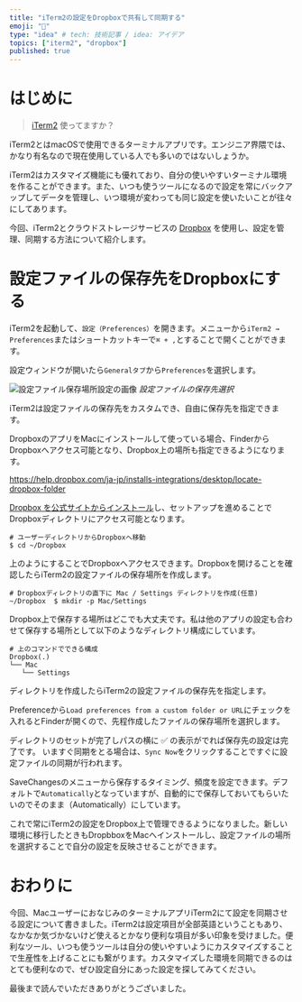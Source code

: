 ```yaml
---
title: "iTerm2の設定をDropboxで共有して同期する"
emoji: "📁"
type: "idea" # tech: 技術記事 / idea: アイデア
topics: ["iterm2", "dropbox"]
published: true
---
```


# はじめに

> [iTerm2](https://iterm2.com/) 使ってますか？

iTerm2とはmacOSで使用できるターミナルアプリです。エンジニア界隈では、かなり有名なので現在使用している人でも多いのではないしょうか。

iTerm2はカスタマイズ機能にも優れており、自分の使いやすいターミナル環境を作ることができます。また、いつも使うツールになるので設定を常にバックアップしてデータを管理し、いつ環境が変わっても同じ設定を使いたいことが往々にしてあります。

今回、iTerm2とクラウドストレージサービスの [Dropbox](https://www.dropbox.com/ja/) を使用し、設定を管理、同期する方法について紹介します。

# 設定ファイルの保存先をDropboxにする

iTerm2を起動して、`設定（Preferences）`を開きます。メニューから`iTerm2 → Preferences`またはショートカットキーで`⌘ + ,`とすることで開くことができます。

設定ウィンドウが開いたら`Generalタブ`から`Preferences`を選択します。

![設定ファイル保存場所設定の画像](https://storage.googleapis.com/zenn-user-upload/c18c98bb50725c47100a6202.png)
*設定ファイルの保存先選択*

iTerm2は設定ファイルの保存先をカスタムでき、自由に保存先を指定できます。

DropboxのアプリをMacにインストールして使っている場合、FinderからDropboxへアクセス可能となり、Dropbox上の場所も指定できるようになります。

https://help.dropbox.com/ja-jp/installs-integrations/desktop/locate-dropbox-folder

[Dropbox を公式サイトからインストール](https://www.dropbox.com/install)し、セットアップを進めることでDropboxディレクトリにアクセス可能となります。

```shell
# ユーザーディレクトリからDropboxへ移動
$ cd ~/Dropbox
```

上のようにすることでDropboxへアクセスできます。Dropboxを開けることを確認したらiTerm2の設定ファイルの保存場所を作成します。

```shell
# Dropboxディレクトリの直下に Mac / Settings ディレクトリを作成(任意)
~/Dropbox  $ mkdir -p Mac/Settings
```

Dropbox上で保存する場所はどこでも大丈夫です。私は他のアプリの設定も合わせて保存する場所として以下のようなディレクトリ構成にしています。

```shell
# 上のコマンドでできる構成
Dropbox(.)
└── Mac
   └── Settings
```
ディレクトリを作成したらiTerm2の設定ファイルの保存先を指定します。

Preferenceから`Load preferences from a custom folder or URL`にチェックを入れるとFinderが開くので、先程作成したファイルの保存場所を選択します。

ディレクトリのセットが完了しパスの横に ✅ の表示がでれば保存先の設定は完了です。
いますぐ同期をとる場合は、`Sync Now`をクリックすることですぐに設定ファイルの同期が行われます。

SaveChangesのメニューから保存するタイミング、頻度を設定できます。デフォルトで`Automatically`となっていますが、自動的にで保存しておいてもらいたいのでそのまま（Automatically）にしています。

これで常にiTerm2の設定をDropbox上で管理できるようになりました。新しい環境に移行したときもDropbboxをMacへインストールし、設定ファイルの場所を選択することで自分の設定を反映させることができます。

# おわりに

今回、MacユーザーにおなじみのターミナルアプリiTerm2にて設定を同期させる設定について書きました。iTerm2は設定項目が全部英語ということもあり、なかなか気づかないけど使えるとかなり便利な項目が多い印象を受けました。便利なツール、いつも使うツールは自分の使いやすいようにカスタマイズすることで生産性を上げることにも繋がります。カスタマイズした環境を同期できるのはとても便利なので、ぜひ設定自分にあった設定を探してみてください。

最後まで読んでいただきありがとうございました。